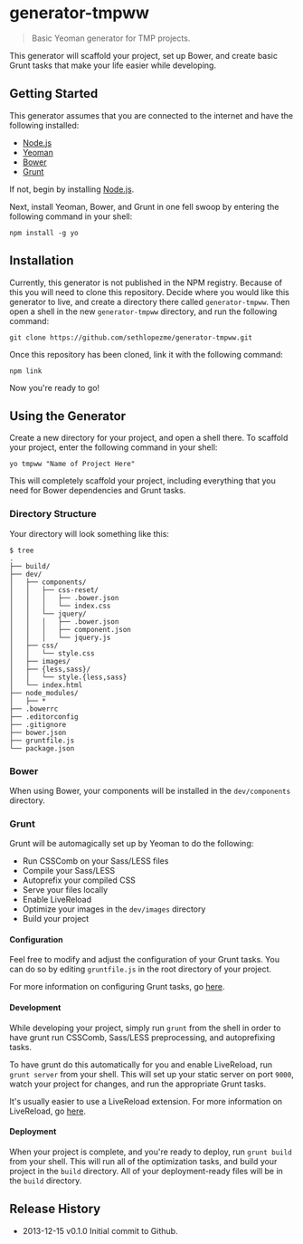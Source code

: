 generator-tmpww
===============

> Basic Yeoman generator for TMP projects.

This generator will scaffold your project, set up Bower, and create basic Grunt tasks that make your life easier while developing.

## Getting Started
This generator assumes that you are connected to the internet and have the following installed:

* [Node.js](http://nodejs.org/)
* [Yeoman](http://yeoman.io/)
* [Bower](http://bower.io/)
* [Grunt](http://gruntjs.com/)

If not, begin by installing [Node.js](http://nodejs.org/).

Next, install Yeoman, Bower, and Grunt in one fell swoop by entering the following command in your shell:

```shell
npm install -g yo
```

## Installation
Currently, this generator is not published in the NPM registry. Because of this you will need to clone this repository. Decide where you would like this generator to live, and create a directory there called `generator-tmpww`. Then open a shell in the new `generator-tmpww` directory, and run the following command:

```shell
git clone https://github.com/sethlopezme/generator-tmpww.git
```

Once this repository has been cloned, link it with the following command:

```shell
npm link
```

Now you're ready to go!

## Using the Generator
Create a new directory for your project, and open a shell there. To scaffold your project, enter the following command in your shell:

```shell
yo tmpww "Name of Project Here"
```

This will completely scaffold your project, including everything that you need for Bower dependencies and Grunt tasks.

### Directory Structure
Your directory will look something like this:

```shell
$ tree
.
├── build/
├── dev/
│   ├── components/
│   │   ├── css-reset/
│   │   │   ├── .bower.json
│   │   │   └── index.css
│   │   └── jquery/
│   │   │   ├── .bower.json
│   │   │   ├── component.json
│   │   │   └── jquery.js
│   ├── css/
│   │   └── style.css
│   ├── images/
│   ├── {less,sass}/
│   │   └── style.{less,sass}
│   └── index.html
├── node_modules/
│   ├── *
├── .bowerrc
├── .editorconfig
├── .gitignore
├── bower.json
├── gruntfile.js
└── package.json
```

### Bower
When using Bower, your components will be installed in the `dev/components` directory.

### Grunt
Grunt will be automagically set up by Yeoman to do the following:

* Run CSSComb on your Sass/LESS files
* Compile your Sass/LESS
* Autoprefix your compiled CSS
* Serve your files locally
* Enable LiveReload
* Optimize your images in the `dev/images` directory
* Build your project

#### Configuration
Feel free to modify and adjust the configuration of your Grunt tasks. You can do so by editing `gruntfile.js` in the root directory of your project.

For more information on configuring Grunt tasks, go [here](http://gruntjs.com/configuring-tasks).

#### Development
While developing your project, simply run `grunt` from the shell in order to have grunt run CSSComb, Sass/LESS preprocessing, and autoprefixing tasks.

To have grunt do this automatically for you and enable LiveReload, run `grunt server` from your shell. This will set up your static server on port `9000`, watch your project for changes, and run the appropriate Grunt tasks.

It's usually easier to use a LiveReload extension. For more information on LiveReload, go [here](http://livereload.com/).

#### Deployment

When your project is complete, and you're ready to deploy, run `grunt build` from your shell. This will run all of the optimization tasks, and build your project in the `build` directory. All of your deployment-ready files will be in the `build` directory.

## Release History

* 2013-12-15		v0.1.0			Initial commit to Github.